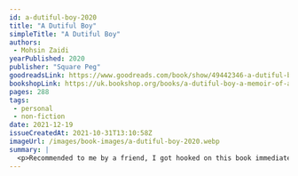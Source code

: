 ```yaml
---
id: a-dutiful-boy-2020
title: "A Dutiful Boy"
simpleTitle: "A Dutiful Boy"
authors: 
 - Mohsin Zaidi
yearPublished: 2020
publisher: "Square Peg"
goodreadsLink: https://www.goodreads.com/book/show/49442346-a-dutiful-boy
bookshopLink: https://uk.bookshop.org/books/a-dutiful-boy-a-memoir-of-a-gay-muslim-s-journey-to-acceptance/9781529110142
pages: 288
tags: 
 - personal 
 - non-fiction
date: 2021-12-19
issueCreatedAt: 2021-10-31T13:10:58Z
imageUrl: /images/book-images/a-dutiful-boy-2020.webp
summary: | 
  <p>Recommended to me by a friend, I got hooked on this book immediately and read it in two days; I couldn't put it down. It's very well written; easy to read, fast paced and compelling. If you've read "Educated", it's a lot like that, only with a wildly different context. I loved it. Really well conveys the stress and impact of living with a lie from your family, and how that impacts your personal life. Also very positively show the power of therapy, and generally of friendship and support. Just amazing!</p>
---
```


